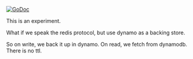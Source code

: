 [![GoDoc](https://godoc.org/github.com/qzaidi/redamo?status.svg)](https://godoc.org/github.com/qzaidi/redamo)

This is an experiment.

What if we speak the redis protocol, but use dynamo as a backing store.

So on write, we back it up in dynamo. On read, we fetch from dynamodb. There is no ttl.


